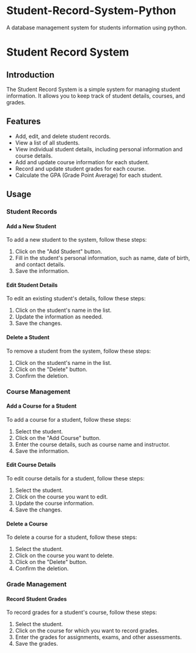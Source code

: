 # Student-Record-System-Python
A database management system for students information using python.
# Student Record System

## Introduction

The Student Record System is a simple system for managing student information. It allows you to keep track of student details, courses, and grades.

## Features

- Add, edit, and delete student records.
- View a list of all students.
- View individual student details, including personal information and course details.
- Add and update course information for each student.
- Record and update student grades for each course.
- Calculate the GPA (Grade Point Average) for each student.

## Usage

### Student Records

#### Add a New Student

To add a new student to the system, follow these steps:

1. Click on the "Add Student" button.
2. Fill in the student's personal information, such as name, date of birth, and contact details.
3. Save the information.

#### Edit Student Details

To edit an existing student's details, follow these steps:

1. Click on the student's name in the list.
2. Update the information as needed.
3. Save the changes.

#### Delete a Student

To remove a student from the system, follow these steps:

1. Click on the student's name in the list.
2. Click on the "Delete" button.
3. Confirm the deletion.

### Course Management

#### Add a Course for a Student

To add a course for a student, follow these steps:

1. Select the student.
2. Click on the "Add Course" button.
3. Enter the course details, such as course name and instructor.
4. Save the information.

#### Edit Course Details

To edit course details for a student, follow these steps:

1. Select the student.
2. Click on the course you want to edit.
3. Update the course information.
4. Save the changes.

#### Delete a Course

To delete a course for a student, follow these steps:

1. Select the student.
2. Click on the course you want to delete.
3. Click on the "Delete" button.
4. Confirm the deletion.

### Grade Management

#### Record Student Grades

To record grades for a student's course, follow these steps:

1. Select the student.
2. Click on the course for which you want to record grades.
3. Enter the grades for assignments, exams, and other assessments.
4. Save the grades.







